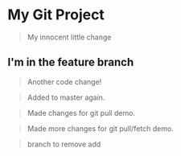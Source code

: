 # My Git Project

> My innocent little change

## I'm in the feature branch

> Another code change!

> Added to master again. 


> Made changes for git pull demo. 

> Made more changes for git pull/fetch demo. 

>branch to remove add